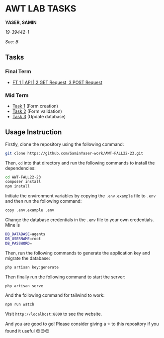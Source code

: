 # AWT LAB TASKS

**YASER, SAMIN**

_19-39442-1_

_Sec: B_

## Tasks

### Final Term
- [FT 1 | API | 2 GET Request, 3 POST Request](https://github.com/SaminYaser-work/AWT-FALL22-23/blob/master/resources/views/api_test.blade.php)

### Mid Term
-   [Task 1](https://github.com/SaminYaser-work/AWT-FALL22-23/blob/master/resources/views/register.blade.php) (Form creation)
-   [Task 2](https://github.com/SaminYaser-work/AWT-FALL22-23/blob/master/app/Http/Controllers/RegController.php) (Form validation)
-   [Task 3](https://github.com/SaminYaser-work/AWT-FALL22-23/blob/master/app/Http/Controllers/ProfileController.php) (Update database)

## Usage Instruction

Firstly, clone the repository using the following command:

```bash
git clone https://github.com/SaminYaser-work/AWT-FALL22-23.git
```

Then, `cd` into that directory and run the following commands to install the dependencies:

```bash
cd AWT-FALL22-23
composer install
npm install
```

Initiate the environment variables by copying the `.env.example` file to `.env` and then run the following command:

```bash
copy .env.example .env
```

Change the database credentials in the `.env` file to your own credentials. Mine is

```bash
DB_DATABASE=agents
DB_USERNAME=root
DB_PASSWORD=
```

Then, run the following commands to generate the application key and migrate the database:

```bash
php artisan key:generate
```

Then finally run the following command to start the server:

```bash
php artisan serve
```

And the following command for tailwind to work:

```bash
npm run watch
```

Visit `http://localhost:8000` to see the website.

And you are good to go! Please consider giving a ⭐ to this repository if you found it useful 😊😊😊
